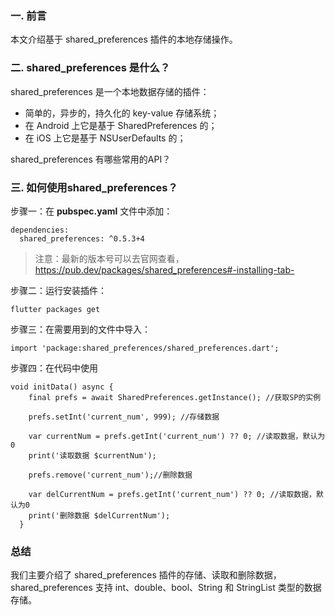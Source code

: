 ### 一. 前言
   
本文介绍基于 shared_preferences 插件的本地存储操作。

### 二. shared_preferences 是什么？
   
shared_preferences 是一个本地数据存储的插件：  
- 简单的，异步的，持久化的 key-value 存储系统；  
- 在 Android 上它是基于 SharedPreferences 的；  
- 在 iOS 上它是基于 NSUserDefaults 的；  
   
shared_preferences 有哪些常用的API？  

### 三. 如何使用shared_preferences？  
步骤一：在 **pubspec.yaml** 文件中添加：  
```
dependencies:
  shared_preferences: ^0.5.3+4
```
> 注意：最新的版本号可以去官网查看，
https://pub.dev/packages/shared_preferences#-installing-tab-

步骤二：运行安装插件：  
```
flutter packages get
```
步骤三：在需要用到的文件中导入：  
```
import 'package:shared_preferences/shared_preferences.dart';
```
步骤四：在代码中使用  
```
void initData() async {
    final prefs = await SharedPreferences.getInstance(); //获取SP的实例

    prefs.setInt('current_num', 999); //存储数据

    var currentNum = prefs.getInt('current_num') ?? 0; //读取数据，默认为0
    print('读取数据 $currentNum');

    prefs.remove('current_num');//删除数据

    var delCurrentNum = prefs.getInt('current_num') ?? 0; //读取数据，默认为0
    print('删除数据 $delCurrentNum');
  }
```
### 总结
我们主要介绍了 shared_preferences 插件的存储、读取和删除数据，shared_preferences 支持 int、double、bool、String 和 StringList 类型的数据存储。
